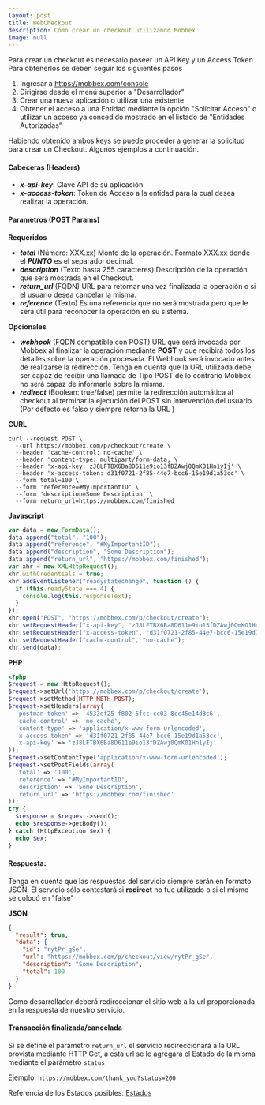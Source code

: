 ```yaml
---
layout: post
title: WebCheckout
description: Cómo crear un checkout utilizando Mobbex
image: null
---
```


Para crear un checkout es necesario poseer un API Key y un Access Token. Para obtenerlos se deben seguir los siguientes pasos

1) Ingresar a https://mobbex.com/console<br/>
2) Dirigirse desde el menú superior a "Desarrollador"<br/>
3) Crear una nueva aplicación o utilizar una existente<br/>
4) Obtener el acceso a una Entidad mediante la opción "Solicitar Acceso" o utilizar un acceso ya concedido mostrado en el listado de "Entidades Autorizadas"<br/>

Habiendo obtenido ambos keys se puede proceder a generar la solicitud para crear un Checkout. Algunos ejemplos a continuación.

#### Cabeceras (Headers)
- ___x-api-key___: Clave API de su aplicación
- ___x-access-token___: Token de Acceso a la entidad para la cual desea realizar la operación.

#### Parametros (POST Params)

__Requeridos__
- ___total___ (Número: XXX.xx) Monto de la operación. Formato XXX.xx donde el ___PUNTO___ es el separador decimal.
- ___description___ (Texto hasta 255 caracteres) Descripción de la operación que será mostrada en el Checkout.
- ___return_url___ (FQDN) URL para retornar una vez finalizada la operación o si el usuario desea cancelar la misma.
- ___reference___ (Texto) Es una referencia que no será mostrada pero que le será útil para reconocer la operación en su sistema.

__Opcionales__
- ___webhook___ (FQDN compatible con POST) URL que será invocada por Mobbex al finalizar la operación mediante __POST__ y que recibirá todos los detalles sobre la operación procesada. El Webhook será invocado antes de realizarse la redirección. Tenga en cuenta que la URL utilizada debe ser capaz de recibir una llamada de Tipo POST de lo contrario Mobbex no será capaz de informarle sobre la misma.
- ___redirect___ (Boolean: true/false) permite la redirección automática al checkout al terminar la ejecución del POST sin intervención del usuario. (Por defecto es falso y siempre retorna la URL )

__CURL__
```
curl --request POST \
  --url https://mobbex.com/p/checkout/create \
  --header 'cache-control: no-cache' \
  --header 'content-type: multipart/form-data; \
  --header 'x-api-key: zJ8LFTBX6Ba8D611e9io13fDZAwj0QmKO1Hn1yIj' \
  --header 'x-access-token: d31f0721-2f85-44e7-bcc6-15e19d1a53cc' \
  --form total=100 \
  --form 'reference=#MyImportantID' \
  --form 'description=Some Description' \
  --form return_url=https://mobbex.com/finished
```

__Javascript__
```javascript
var data = new FormData();
data.append("total", "100");
data.append("reference", "#MyImportantID");
data.append("description", "Some Description");
data.append("return_url", "https://mobbex.com/finished");
var xhr = new XMLHttpRequest();
xhr.withCredentials = true;
xhr.addEventListener("readystatechange", function () {
  if (this.readyState === 4) {
    console.log(this.responseText);
  }
});
xhr.open("POST", "https://mobbex.com/p/checkout/create");
xhr.setRequestHeader("x-api-key", "zJ8LFTBX6Ba8D611e9io13fDZAwj0QmKO1Hn1yIj");
xhr.setRequestHeader("x-access-token", "d31f0721-2f85-44e7-bcc6-15e19d1a53cc");
xhr.setRequestHeader("cache-control", "no-cache");
xhr.send(data);
```

__PHP__
```php
<?php  
$request = new HttpRequest();
$request->setUrl('https://mobbex.com/p/checkout/create');
$request->setMethod(HTTP_METH_POST);  
$request->setHeaders(array(
  'postman-token' => '4533ef25-f802-5fcc-cc03-8cc45e14d3c6',
  'cache-control' => 'no-cache',
  'content-type' => 'application/x-www-form-urlencoded',
  'x-access-token' => 'd31f0721-2f85-44e7-bcc6-15e19d1a53cc',
  'x-api-key' => 'zJ8LFTBX6Ba8D611e9io13fDZAwj0QmKO1Hn1yIj'
));  
$request->setContentType('application/x-www-form-urlencoded');
$request->setPostFields(array(
  'total' => '100',
  'reference' => '#MyImportantID',
  'description' => 'Some Description',
  'return_url' => 'https://mobbex.com/finished'
));  
try {
  $response = $request->send();    
  echo $response->getBody();
} catch (HttpException $ex) {
  echo $ex;
}
```

#### Respuesta: 

Tenga en cuenta que las respuestas del servicio siempre serán en formato JSON. El servicio sólo contestará si __redirect__ no fue utilizado o si el mismo se colocó en "false"

__JSON__
```json
{
  "result": true,
  "data": {
    "id": "rytPr_gSe",
    "url": "https://mobbex.com/p/checkout/view/rytPr_gSe",
    "description": "Some Description",
    "total": 100
  }
}
```

Como desarrollador deberá redireccionar el sitio web a la url proporcionada en la respuesta de nuestro servicio.

#### Transacción finalizada/cancelada

Si se define el parámetro ```return_url``` el servicio redireccionará a la URL provista mediante HTTP Get, a esta url se le agregará el Estado de la misma mediante el parámetro ```status```

Ejemplo:
```https://mobbex.com/thank_you?status=200```

Referencia de los Estados posibles: <a href="/statuses">Estados</a>